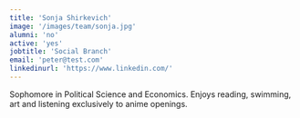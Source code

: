 ```yaml
---
title: 'Sonja Shirkevich'
image: '/images/team/sonja.jpg'
alumni: 'no'
active: 'yes'
jobtitle: 'Social Branch'
email: 'peter@test.com'
linkedinurl: 'https://www.linkedin.com/'
---
```


Sophomore in Political Science and Economics. Enjoys reading, swimming, art and listening exclusively to anime openings.
